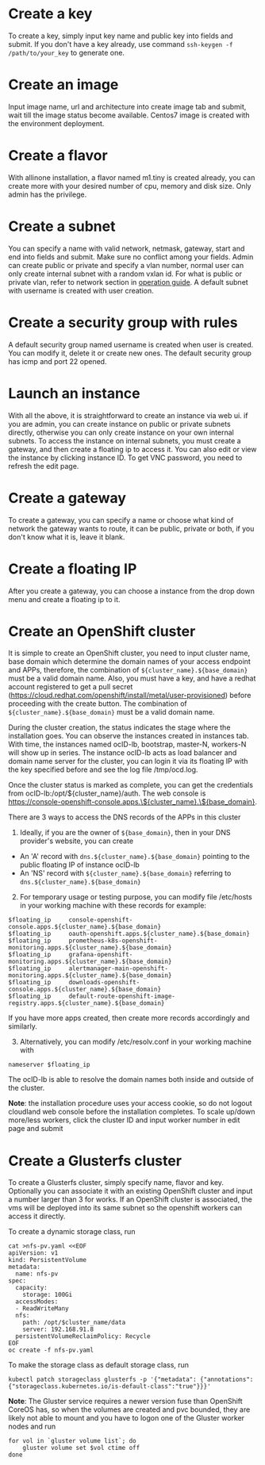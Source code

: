 # Create a key
To create a key, simply input key name and public key into fields and submit. If you don't have a key already, use command ```ssh-keygen -f /path/to/your_key``` to generate one. 

# Create an image
Input image name, url and architecture into create image tab and submit, wait till the image status become available. Centos7 image is created with the environment deployment.

# Create a flavor
With allinone installation, a flavor named m1.tiny is created already, you can create more with your desired number of cpu, memory and disk size. Only admin has the privilege. 

# Create a subnet
You can specify a name with valid network, netmask, gateway, start and end into fields and submit. Make sure no conflict among your fields. Admin can create public or private and specify a vlan number, normal user can only create internal subnet with a random vxlan id. For what is public or private vlan, refer to network section in 
[operation guide](Operation). A default subnet with username is created with user creation.

# Create a security group with rules
A default security group named username is created when user is created. You can modify it, delete it or create new ones. The default security group has icmp and port 22 opened.

# Launch an instance
With all the above, it is straightforward to create an instance via web ui. if you are admin, you can create instance on public or private subnets directly, otherwise you can only create instance on your own internal subnets. To access the instance on internal subnets, you must create a gateway, and then create a floating ip to access it. You can also edit or view the instance by clicking instance ID. To get VNC password, you need to refresh the edit page.

# Create a gateway
To create a gateway, you can specify a name or choose what kind of network the gateway wants to route, it can be public, private or both, if you don't know what it is, leave it blank.

# Create a floating IP
After you create a gateway, you can choose a instance from the drop down menu and create a floating ip to it. 

# Create an OpenShift cluster
It is simple to create an OpenShift cluster, you need to input cluster name, base domain which determine the domain names of your access endpoint and APPs, therefore, the combination of `${cluster_name}.${base_domain}` must be a valid domain name. Also, you must have a key, and have a redhat account registered to get a pull secret (https://cloud.redhat.com/openshift/install/metal/user-provisioned) before proceeding with the create button. The combination of `${cluster_name}.${base_domain}` must be a valid domain name.     
   
During the cluster creation, the status indicates the stage where the installation goes. You can observe the instances created in instances tab.  With time, the instances named ocID-lb, bootstrap, master-N, workers-N will show up in series. The instance ocID-lb acts as load balancer and domain name server for the cluster, you can login it via its floating IP with the key specified before and see the log file /tmp/ocd.log.

Once the cluster status is marked as complete, you can get the credentials from ocID-lb:/opt/\${cluster_name}/auth. The web console is https://console-openshift-console.apps.\${cluster_name}.\${base_domain}. 

There are 3 ways to access the DNS records of the APPs in this cluster   
1. Ideally, if you are the owner of `${base_domain}`, then in your DNS provider's website, you can create     
* An 'A' record with `dns.${cluster_name}.${base_domain}` pointing to the public floating IP of instance ocID-lb
* An 'NS' record with `${cluster_name}.${base_domain}` referring to `dns.${cluster_name}.${base_domain}`   
2. For temporary usage or testing purpose, you can modify file /etc/hosts in your working machine with these records for example:   
``` 
$floating_ip     console-openshift-console.apps.${cluster_name}.${base_domain}
$floating_ip     oauth-openshift.apps.${cluster_name}.${base_domain}
$floating_ip     prometheus-k8s-openshift-monitoring.apps.${cluster_name}.${base_domain}
$floating_ip     grafana-openshift-monitoring.apps.${cluster_name}.${base_domain}
$floating_ip     alertmanager-main-openshift-monitoring.apps.${cluster_name}.${base_domain}
$floating_ip     downloads-openshift-console.apps.${cluster_name}.${base_domain}
$floating_ip     default-route-openshift-image-registry.apps.${cluster_name}.${base_domain}
```
If you have more apps created, then create more records accordingly and similarly.   
   
3. Alternatively, you can modify /etc/resolv.conf in your working machine with 
```
nameserver $floating_ip
``` 
The ocID-lb is able to resolve the domain names both inside and outside of the cluster.   

**Note**: the installation procedure uses your access cookie, so do not logout cloudland web console before the installation completes.
To scale up/down more/less workers, click the cluster ID and input worker number in edit page and submit

# Create a Glusterfs cluster
To create a Glusterfs cluster, simply specify name, flavor and key. Optionally you can associate it with an existing OpenShift cluster and input a number larger than 3 for works. If an OpenShift cluster is associated, the vms will be deployed into its same subnet so the openshift workers can access it directly.

To create a dynamic storage class, run
```
cat >nfs-pv.yaml <<EOF
apiVersion: v1
kind: PersistentVolume
metadata:
  name: nfs-pv
spec:
  capacity:
    storage: 100Gi
  accessModes:
  - ReadWriteMany
  nfs:
    path: /opt/$cluster_name/data
    server: 192.168.91.8
  persistentVolumeReclaimPolicy: Recycle
EOF
oc create -f nfs-pv.yaml
```

To make the storage class as default storage class, run
```
kubectl patch storageclass glusterfs -p '{"metadata": {"annotations":{"storageclass.kubernetes.io/is-default-class":"true"}}}'
```

**Note**: The Gluster service requires a newer version fuse than OpenShift CoreOS has, so when the volumes are created and pvc bounded, they are likely not able to mount and you have to logon one of the Gluster worker nodes and run
```
for vol in `gluster volume list`; do
    gluster volume set $vol ctime off
done
```